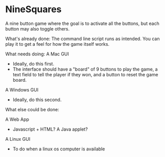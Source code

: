 # NineSquares
A nine button game where the goal is to activate all the buttons, but each button may also toggle others.

What's already done:
The command line script runs as intended. You can play it to get a feel for how the game itself works.

What needs doing:
A Mac GUI
- Ideally, do this first.
- The interface should have a "board" of 9 buttons to play the game, a text field to tell the player if they won, and a button to reset the game board.

A Windows GUI
- Ideally, do this second. 

What else could be done:

A Web App
- Javascript + HTML? A Java applet?

A Linux GUI
- To do when a linux os computer is available
